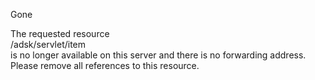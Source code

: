 Gone

The requested resource  
/adsk/servlet/item  
is no longer available on this server and there is no forwarding address. Please remove all references to this resource.